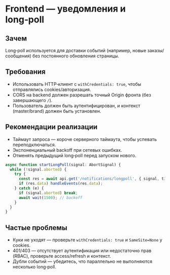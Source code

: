 # Frontend — уведомления и long‑poll

## Зачем

Long‑poll используется для доставки событий (например, новые заказы/сообщения) без постоянного обновления страницы.

## Требования

- Использовать HTTP‑клиент с `withCredentials: true`, чтобы отправлялись cookies/авторизация.
- CORS на backend должен разрешать точный Origin фронта (без завершающего `/`).
- Пользователь должен быть аутентифицирован, и контекст (master/brand) должен быть установлен.

## Рекомендации реализации

- Таймаут запроса — короче серверного таймаута, чтобы успевать переподключаться.
- Экспоненциальный backoff при сетевых ошибках.
- Отменять предыдущий long‑poll перед запуском нового.

```ts
async function startLongPoll(signal: AbortSignal) {
  while (!signal.aborted) {
    try {
      const res = await api.get('/notifications/longpoll', { signal, timeout: 65000 });
      if (res.data) handleEvents(res.data);
    } catch (e) {
      if (signal.aborted) break;
      await wait(1500); // backoff
    }
  }
}
```

## Частые проблемы

- Куки не уходят — проверьте `withCredentials: true` и `SameSite=None` у cookies.
- 401/403 — отсутствует аутентификация или недостаточно прав (RBAC), проверьте access/refresh и контекст.
- Дубли событий — убедитесь, что параллельно не выполняются несколько long‑poll.
